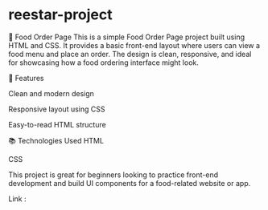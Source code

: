 # reestar-project 

🍔 Food Order Page
This is a simple Food Order Page project built using HTML and CSS. It provides a basic front-end layout where users can view a food menu and place an order. The design is clean, responsive, and ideal for showcasing how a food ordering interface might look.

🚀 Features

Clean and modern design

Responsive layout using CSS

Easy-to-read HTML structure

📚 Technologies Used
HTML

CSS

This project is great for beginners looking to practice front-end development and build UI components for a food-related website or app.

Link : 

